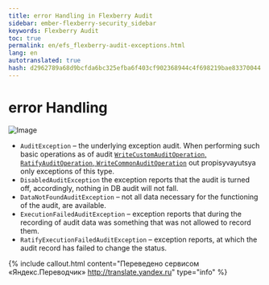 ```yaml
--- 
title: error Handling in Flexberry Audit 
sidebar: ember-flexberry-security_sidebar 
keywords: Flexberry Audit 
toc: true 
permalink: en/efs_flexberry-audit-exceptions.html 
lang: en 
autotranslated: true 
hash: d2962789a68d9bcfda6bc325efba6f403cf902368944c4f698219bae83370044 
--- 
```


# error Handling 
![Image](/images/img/page/AuditWeb/AuditErrorHandle.PNG) 


* `AuditException` – the underlying exception audit. When performing such basic operations as of audit [`WriteCustomAuditOperation`, `RatifyAuditOperation`, `WriteCommonAuditOperation`](efs_audit-web-api.html) out propisyvayutsya only exceptions of this type. 
* `DisabledAuditException` the exception reports that the audit is turned off, accordingly, nothing in DB audit will not fall. 
* `DataNotFoundAuditException` – not all data necessary for the functioning of the audit, are available. 
* `ExecutionFailedAuditException` – exception reports that during the recording of audit data was something that was not allowed to record them. 
* `RatifyExecutionFailedAuditException` – exception reports, at which the audit record has failed to change the status. 



{% include callout.html content="Переведено сервисом «Яндекс.Переводчик» <http://translate.yandex.ru>" type="info" %}